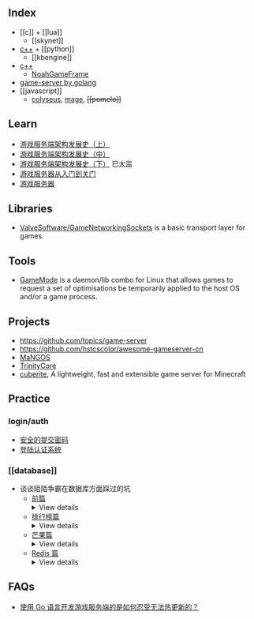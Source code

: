 ## Index
- [[c]] + [[lua]]
  - [[skynet]]
- [c++](../C-plus-plus) + [[python]]
  - [[kbengine]]
- [c++](../C-plus-plus)
  - [NoahGameFrame](https://github.com/ketoo/NoahGameFrame)
- [game-server by golang](golang#game-server)
- [[javascript]]
  - [colyseus](https://github.com/gamestdio/colyseus), [mage](https://github.com/mage/mage), ~~[[pomelo]]~~



## Learn
- [游戏服务端架构发展史（上）](http://www.skywind.me/blog/archives/1265)
- [游戏服务端架构发展史（中）](http://www.skywind.me/blog/archives/1301)
- [游戏服务端架构发展史（下）](http://www.skywind.me/blog/archives/1327) 已太监
- [游戏服务器从入门到关门](https://zhuanlan.zhihu.com/c_1265419283598987264)
- [游戏服务器](https://www.jianshu.com/c/5121fd868c4f)



## Libraries
- [ValveSoftware/GameNetworkingSockets](https://github.com/ValveSoftware/GameNetworkingSockets) is a basic transport layer for games.



## Tools
- [GameMode](https://github.com/FeralInteractive/gamemode) is a daemon/lib combo for Linux that allows games to request a set of optimisations be temporarily applied to the host OS and/or a game process.



## Projects
- https://github.com/topics/game-server
- https://github.com/hstcscolor/awesome-gameserver-cn
- [MaNGOS](https://github.com/mangos/MaNGOS)
- [TrinityCore](https://github.com/TrinityCore/TrinityCore)
- [cuberite](https://github.com/cuberite/cuberite), A lightweight, fast and extensible game server for Minecraft



## Practice

### login/auth
- [安全的提交密码](https://blog.codingnow.com/2008/01/diffie_hellman.html)
- [登陆认证系统](https://blog.codingnow.com/2012/12/user_authentication.html)

### [[database]]
- 谈谈陌陌争霸在数据库方面踩过的坑
  - [前篇](https://blog.codingnow.com/2014/03/mmzb_db.html) <details> <summary>View details</summary>
    - > 数据库在实时交互性较强的在线游戏中，主要起的是一个数据备份容灾的作用。很少会将其用于数据交换。而在其它领域，很多开发者则选择把数据库作为业务模块间的数据交换，带着这个思路来做游戏，往往会带来很严重的性能问题。  
    理论上，由于游戏服务器往往 7 * 24 小时持续工作，且玩家具有强交互性，大部分游戏世界里的数据都一直存在于内存中。  
    传统 MMORPG 游戏需要消耗的内存是 O(n) 的，n 和总用户数相关。虽然同时玩游戏的用户数（活跃用户数）有限，很难持续增长；但总用户数的确是随时间增长的。我们只要把 n 从总用户数变成活跃用户数后，基本就能维持内存的需求。  
    最简单的做法是，当一个用户不活跃后，就把这部分数据落地（写入磁盘），当他有一天又变得活跃后，再从磁盘加载回来。在端游早期，用户活跃的标准就是他是否在线。我们在用户上线的时候加载他的数据，离线的时候将数据落地即可。从开发角度看，数据如何保存，最简单的方法不是使用数据库，而是以用户 id 为文件名，把用户数据序列化成文本写入文件系统即可。  
    - > 既然数据都在你系统的内存中，总可以写出对应的算法去处理它们吧？明白了这一点，就能明白为什么在大多数在线游戏系统中，选用怎样的数据库就不是什么重要的问题了。  
    一个在线游戏的运营还是需要大量的游戏内数据分析的。本着不同的业务逻辑尽量分离的原则，我们还是需要把游戏内的数据输出出来，交给专业的系统，专业的人来处理。这一部分的数据量远大于游戏系统为玩家服务时所需要的量。我认为它的空间复杂度是 O(n * m) 的。其中有两个维度，一是玩家的总数，二是运营的时间。游戏服务器需要把运营过程中的数据吐出，保存到可以处理这么大数据量的数据库中去。我们把这部分数据称为运营 log
    - 陌陌争霸在服务器方面的选型和构架按着这个思路做出来：
      - 使用了 32 个 redis 仓库保存玩家的数据，按玩家 id 分开存放在 4 台机器上，每台机器 8 个 redis 进程
      - 可以在用户数量较少的时候，把多个 redis 仓库部署在同一台物理机上，再随着用户规模扩大而分开部署。如果 32 个仓库不够的话，进一步细分也不会是难事。
      - 前三个月，不太考虑冷热数据的问题，这个期间还谈不上流失玩家，所有玩家数据都是热数据。由于开发时间紧迫，把冷数据处理留到后期再处理。
      - 数据落地的问题，redis 已有 bgsave 的能力，只需要细调就好了。
      - 运营 log 和一些随时间自然增长的数据，比如战斗录像，选择了不受内存限制，且易于做数据分析的 mongodb 。由于担心数据量过大，使用了 mongos 分片。
    </details>
  - [排行榜篇](https://blog.codingnow.com/2014/03/mmzb_db_2.html) <details> <summary>View details</summary>
    - > 为什么大部分网络服务都需要一个数据库在后台支撑整个系统？  
      这通常是因为大部分系统的一个运行周期都很短，对于传统的网站服务来说，从收到一个 HTTP 请求开始，到终端用户收到这个请求的结果为止，就是一个运行周期。而其间可能处理的数据集是很大的，通常没有时间（甚至没有空间）把所有数据都加载到内存，处理其中涉及的一小部分，然后保存在磁盘上再退出。  
      当数据量巨大时，任何对数据的操作的算法和数据结构都需要精心设计，这不是随便一个程序员就可以轻松完成的任务。尤其是数据量大到超过内存容量时，很多算法和数据结构对大部分非此领域的程序员来说都是陌生的。本着专业的事情交给专业的人来做的原则，一般系统都会把这部分工作交给独立的数据库来完成。  
      对数据的操作只有抽象的足够简单，系统才能健壮，这便有了 SQL 语言做一层抽象，让数据管理的工作可以独立出来。甚至于你想牺牲一部分的特性来提高性能，还可以选用近年来流行的各种 NOSQL 数据库。
    - > 可在 MMO 游戏服务器领域，事情发生了一点点变化。  
      数据和业务逻辑是密切相关的，改变非常频繁。MMO 服务器需要持续快速的响应用户的请求。我们几乎不可能把一切数据都放在独立的数据库中，比如玩家在虚拟世界中的位置，以及他所影响的其他玩家的列表；玩家战斗时的各种属性变化，还有和玩家互动的那些 NPC 的状态改变……  
      最大的矛盾是：MMO 游戏中数据集的改变不再是简单的 SQL 可以表达的东西，不可能交给数据库服务期内部完成。无论什么类型的数据库，都不是为这种应用设计的。如果你硬要套用其它领域的应用模式的话，游戏服务器只能频繁的把各种数据从数据库中读出来，按游戏逻辑做出改变，再写回去。数据库变成了一个很低效的数据中转中心，无论你是否使用内存数据库，都改变不了这个低效的本质。
    </details>
  - [芒果篇](https://blog.codingnow.com/2014/03/mmzb_mongodb.html) <details> <summary>View details</summary>
    - > 国内很多游戏开发者都不约而同的采用了 mongodb ，这是为什么呢？我的看法是这样的：  
      游戏的需求多变，很难在一开始就把数据结构设计清楚。而游戏领域的许多程序员的技术背景又和其他领域不同。在设计游戏服务器前，他们更多的是在设计游戏的客户端：画面、键盘鼠标交互、UI 才是他们花精力最多的地方。对该怎么使用数据库没有太多了解。这个时候，出现了 mongodb 这样的 NOSQL 数据库。mongodb 是基于文档的，不需要你设计数据表，和动态语言更容易结合。看起来很美好，你只需要把随便一个结构的数据对象往数据库里一塞，然后就祈祷数据库系统会为你搞定其它的事情。如果数据库干的不错，性能不够，那是数据库的责任，和我无关。看到那些评测数据又表明 mongodb 的性能非常棒，似乎没有什么可担心的了。
    - > 数据库系统其实也就是一个管理数据的封闭模块。如果你来管理这些数据，怎样的数据结构更利于满足特定的检索，需要哪些索引数据辅助。  
      最终的问题依旧是算法和数据结构，不同的是，不需要你实现它，而需要你理解它。  
      另外，数据库是被设计成可以并发访问的，而并发永远是复杂的东西。mongodb 缺乏事务操作，需要用文档操作的原子性来模拟。这很容易被没经验的人用错（这是个怪圈，越是没数据库经验的人越喜欢 mongodb ，因为限制少，看起来更自然。）。
    </details>
  - [Redis 篇](https://blog.codingnow.com/2014/03/mmzb_redis.html) <details> <summary>View details</summary>
    - > 我们将数据中心分为 32 个库，按玩家 ID 分开。不同的玩家之间数据是完全独立的。在设计时，我坚决反对了从一个单点访问数据中心的做法，坚持每个游戏服务器节点都要多每个数据仓库直接连接。因为在这里制造一个单点毫无必要。  
      根据我们事前对游戏数据量的估算，前期我们只需要把 32 个数据仓库部署到 4 台物理机上即可，每台机器上启动 8 个 Redis 进程。一开始我们使用 64G 内存的机器，后来增加到了 96G 内存。实测每个 Redis 服务会占到 4~5 G 内存，看起来是绰绰有余的。  
      由于我们仅仅是从文档上了解的 Redis 数据落地机制，不清楚会踏上什么坑，为了保险起见，还配备了 4 台物理机做为从机，对主机进行数据同步备份。
    - > Redis 支持两种 BGSAVE 的策略，一种是快照方式，在发起落地指令时，fork 出一个进程把整个内存 dump 到硬盘上；另一种唤作 AOF 方式，把所有对数据库的写操作记录下来。我们的游戏不适合用 AOF 方式，因为我们的写入操作实在的太频繁了，且数据量巨大。
    - > 第一次事故出在 2 月 3 日，新年假期还没有过去。由于整个假期都相安无事，运维也相对懈怠。  
      中午的时候，有一台数据服务主机无法被游戏服务器访问到，影响了部分用户登陆。在线尝试修复连接无果，只好开始了长达 2 个小时的停机维护。  
      在维护期间，初步确定了问题。是由于上午一台从机的内存耗尽，导致了从机的数据库服务重启。在从机重新对主机连接，8 个 Redis 同时发送 SYNC 的冲击下，把主机击毁了。  
      这里存在两个问题，我们需要分别讨论：  
      问题一：从机的硬件配置和主机是相同的，为什么从机会先出现内存不足。  
      问题二：为何重新进行 SYNC 操作会导致主机过载。  
      - > 问题一当时我们没有深究，因为我们没有估算准确过年期间用户增长的速度，而正确部署数据库。数据库的内存需求增加到了一个临界点，所以感觉内存不足的意外发生在主机还是从机都是很有可能的。从机先挂掉或许只是碰巧而已（现在反思恐怕不是这样, 冷备脚本很可能是罪魁祸首）。早期我们是定时轮流 BGSAVE 的，当数据量增长时，应该适当调大 BGSAVE 间隔，避免同一台物理机上的 redis 服务同时做 BGSAVE ，而导致 fork 多个进程需要消耗太多内存。由于过年期间都回家过年去了，这件事情也被忽略了。  
      - > 问题二是因为我们对主从同步的机制了解不足：  
      仔细想想，如果你来实现同步会怎么做？由于达到同步状态需要一定的时间。同步最好不要干涉正常服务，那么保证同步的一致性用锁肯定是不好的。所以 Redis 在同步时也触发了 fork 来保证从机连上来发出 SYNC 后，能够顺利到达一个正确的同步点。当我们的从机重启后，8 个 slave redis 同时开启同步，等于瞬间在主机上 fork 出 8 个 redis 进程，这使得主机 redis 进程进入交换分区的概率大大提高了。  
      - > 在这次事故后，我们取消了 slave 机。因为这使系统部署更复杂了，增加了许多不稳定因素，且未必提高了数据安全性。同时，我们改进了 bgsave 的机制，不再用定时器触发，而是由一个脚本去保证同一台物理机上的多个 redis 的 bgsave 可以轮流进行。另外，以前在从机上做冷备的机制也移到了主机上。好在我们可以用脚本控制冷备的时间，以及错开 BGSAVE 的 IO 高峰期。
    - > 第二次事故最出现在最近（ 2 月 27 日）。  
      我们已经多次调整了 Redis 数据库的部署，保证数据服务器有足够的内存。但还是出了次事故。事故最终的发生还是因为内存不足而导致某个 Redis 进程使用了交换分区而处理能力大大下降。在大量数据拥入的情况下，发生了雪崩效应：晓靖在原来控制 BGSAVE 的脚本中加了行保底规则，如果 30 分钟没有收到 BGSAVE 指令，就强制执行一次保障数据最终可以落地（对这条规则我个人是有异议的）。结果数据服务器在对外部失去响应之后的半小时，多个 redis 服务同时进入 BGSAVE 状态，吃光了内存。  
      花了一天时间追查事故的元凶。我们发现是冷备机制惹的祸。我们会定期把 redis 数据库文件复制一份打包备份。而操作系统在拷贝文件时，似乎利用了大量的内存做文件 cache 而没有及时释放。这导致在一次 BGSAVE 发生的时候，系统内存使用量大大超过了我们原先预期的上限。  
      这次我们调整了操作系统的内核参数，关掉了 cache ，暂时解决了问题。  
    </details>



## FAQs
- [使用 Go 语言开发游戏服务端的是如何忍受无法热更新的？](https://www.zhihu.com/question/31912663)
